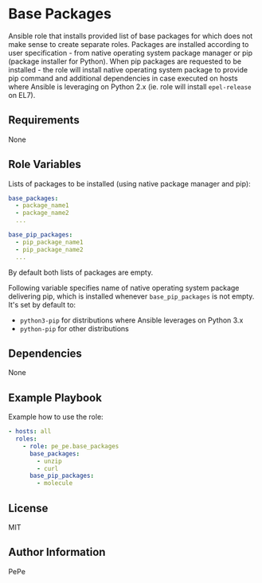 Base Packages
=========

Ansible role that installs provided list of base packages for which does not make sense to create separate roles. Packages are installed according to user specification - from native operating system package manager or pip  (package installer for Python).
When pip packages are requested to be installed - the role will install native operating system package to provide pip command and additional dependencies in case executed on hosts where Ansible is leveraging on Python 2.x (ie. role will install `epel-release` on EL7).

Requirements
------------

None

Role Variables
--------------

Lists of packages to be installed (using native package manager and pip):
```yaml
base_packages:
  - package_name1
  - package_name2
  ...

base_pip_packages:
  - pip_package_name1
  - pip_package_name2
  ...
```
By default both lists of packages are empty.

Following variable specifies name of native operating system package delivering pip, which is installed whenever `base_pip_packages` is not empty. It's set by default to:
- `python3-pip` for distributions where Ansible leverages on Python 3.x
- `python-pip` for other distributions


Dependencies
------------

None

Example Playbook
----------------

Example how to use the role:

```yaml
- hosts: all
  roles:
    - role: pe_pe.base_packages
      base_packages:
        - unzip
        - curl
      base_pip_packages:
        - molecule
```

License
-------

MIT

Author Information
------------------

PePe
